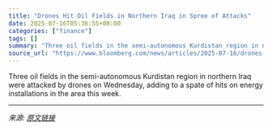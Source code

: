 ```yaml
---
title: "Drones Hit Oil Fields in Northern Iraq in Spree of Attacks"
date: 2025-07-16T05:36:55+08:00
categories: ["finance"]
tags: []
summary: "Three oil fields in the semi-autonomous Kurdistan region in northern Iraq were attacked by drones on Wednesday, adding to a spate of hits on energy installations in the area this week."
source_url: "https://www.bloomberg.com/news/articles/2025-07-16/drones-hit-dno-oil-fields-in-north-iraq-in-latest-attack-spree"
---
```


Three oil fields in the semi-autonomous Kurdistan region in northern Iraq were attacked by drones on Wednesday, adding to a spate of hits on energy installations in the area this week.

---

*来源: [原文链接](https://www.bloomberg.com/news/articles/2025-07-16/drones-hit-dno-oil-fields-in-north-iraq-in-latest-attack-spree)*
